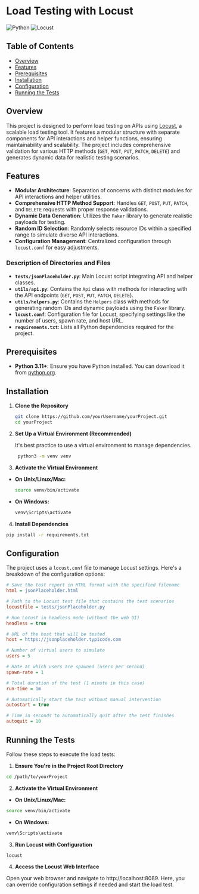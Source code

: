 # Load Testing with Locust

![Python](https://img.shields.io/badge/python-3.11%2B-blue.svg)
![Locust](https://img.shields.io/badge/locust-2.31.0%2B-orange.svg)

## Table of Contents

- [Overview](#overview)
- [Features](#features)
- [Prerequisites](#prerequisites)
- [Installation](#installation)
- [Configuration](#configuration)
- [Running the Tests](#running-the-tests)

## Overview

This project is designed to perform load testing on APIs using [Locust](https://locust.io/), a scalable load testing tool. It features a modular structure with separate components for API interactions and helper functions, ensuring maintainability and scalability. The project includes comprehensive validation for various HTTP methods (`GET`, `POST`, `PUT`, `PATCH`, `DELETE`) and generates dynamic data for realistic testing scenarios.

## Features

- **Modular Architecture**: Separation of concerns with distinct modules for API interactions and helper utilities.
- **Comprehensive HTTP Method Support**: Handles `GET`, `POST`, `PUT`, `PATCH`, and `DELETE` requests with proper response validations.
- **Dynamic Data Generation**: Utilizes the `Faker` library to generate realistic payloads for testing.
- **Random ID Selection**: Randomly selects resource IDs within a specified range to simulate diverse API interactions.
- **Configuration Management**: Centralized configuration through `locust.conf` for easy adjustments.

### Description of Directories and Files

- **`tests/jsonPlaceholder.py`**: Main Locust script integrating API and helper classes.
- **`utils/api.py`**: Contains the `Api` class with methods for interacting with the API endpoints (`GET`, `POST`, `PUT`, `PATCH`, `DELETE`).
- **`utils/helpers.py`**: Contains the `Helpers` class with methods for generating random IDs and dynamic payloads using the `Faker` library.
- **`locust.conf`**: Configuration file for Locust, specifying settings like the number of users, spawn rate, and host URL.
- **`requirements.txt`**: Lists all Python dependencies required for the project.

## Prerequisites

- **Python 3.11+**: Ensure you have Python installed. You can download it from [python.org](https://www.python.org/downloads/).

## Installation

1. **Clone the Repository**

   ```bash
   git clone https://github.com/yourUsername/yourProject.git
   cd yourProject
   ```

2. **Set Up a Virtual Environment (Recommended)**

   It's best practice to use a virtual environment to manage dependencies.

   ```bash
    python3 -m venv venv
   ```

3. **Activate the Virtual Environment**

- **On Unix/Linux/Mac:**
  ```bash
  source venv/bin/activate
  ```
- **On Windows:**
  ```cmd
  venv\Scripts\activate
  ```

4. **Install Dependencies**

```bash
pip install -r requirements.txt
```

## Configuration

The project uses a `locust.conf` file to manage Locust settings. Here's a breakdown of the configuration options:

```ini
# Save the test report in HTML format with the specified filename
html = jsonPlaceholder.html

# Path to the Locust test file that contains the test scenarios
locustfile = tests/jsonPlaceholder.py

# Run Locust in headless mode (without the web UI)
headless = true

# URL of the host that will be tested
host = https://jsonplaceholder.typicode.com

# Number of virtual users to simulate
users = 5

# Rate at which users are spawned (users per second)
spawn-rate = 1

# Total duration of the test (1 minute in this case)
run-time = 1m

# Automatically start the test without manual intervention
autostart = true

# Time in seconds to automatically quit after the test finishes
autoquit = 10
```

## Running the Tests

Follow these steps to execute the load tests:

1. **Ensure You're in the Project Root Directory**

```bash
cd /path/to/yourProject
```

2. **Activate the Virtual Environment**

- **On Unix/Linux/Mac:**

```bash
source venv/bin/activate
```

- **On Windows:**

```cmd
venv\Scripts\activate
```

3. **Run Locust with Configuration**

```bash
locust
```

4. **Access the Locust Web Interface**

Open your web browser and navigate to http://localhost:8089. Here, you can override configuration settings if needed and start the load test.
